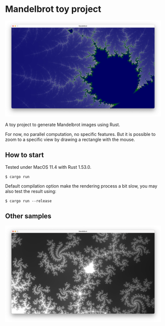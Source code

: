 # Mandelbrot toy project

![Sample 2](./images/mandelbrot_screenshot_2.jpg)

A toy project to generate Mandelbrot images using Rust.

For now, no parallel computation, no specific features. But it is possible to zoom to a
specific view by drawing a rectangle with the mouse.

## How to start

Tested under MacOS 11.4 with Rust 1.53.0.

    $ cargo run

Default compilation option make the rendering process a bit slow, you may also test the result using:

    $ cargo run --release

## Other samples

![Sample 1](./images/mandelbrot_screenshot_1.png)